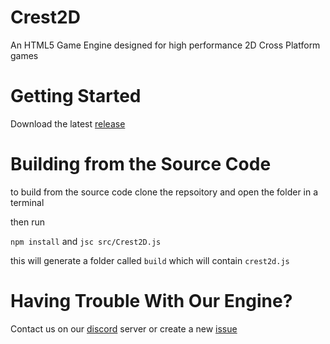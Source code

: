 # Crest2D
An HTML5 Game Engine designed for high performance 2D Cross Platform games

# Getting Started
Download the latest [release](https://github.com/Arcxes/Crest2D/releases)

# Building from the Source Code
to build from the source code clone the repsoitory and open the folder in a terminal

then run

`npm install` and `jsc src/Crest2D.js`
  
this will generate a folder called `build` which will contain `crest2d.js`


# Having Trouble With Our Engine?
Contact us on our [discord](https://discord.gg/pR5tx2T) server or create a new [issue](https://github.com/Arcxes/Crest2D/issues)

